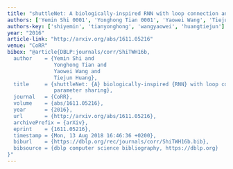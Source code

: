 ```yaml
---
title: "shuttleNet: A biologically-inspired RNN with loop connection and parameter sharing."
authors: ['Yemin Shi 0001', 'Yonghong Tian 0001', 'Yaowei Wang', 'Tiejun Huang']
authors-key: ['shiyemin', 'tianyonghong', 'wangyaowei', 'huangtiejun']
year: "2016"
article-link: "http://arxiv.org/abs/1611.05216"
venue: "CoRR"
bibex: "@article{DBLP:journals/corr/ShiTWH16b,
  author    = {Yemin Shi and
               Yonghong Tian and
               Yaowei Wang and
               Tiejun Huang},
  title     = {shuttleNet: {A} biologically-inspired {RNN} with loop connection and
               parameter sharing},
  journal   = {CoRR},
  volume    = {abs/1611.05216},
  year      = {2016},
  url       = {http://arxiv.org/abs/1611.05216},
  archivePrefix = {arXiv},
  eprint    = {1611.05216},
  timestamp = {Mon, 13 Aug 2018 16:46:36 +0200},
  biburl    = {https://dblp.org/rec/journals/corr/ShiTWH16b.bib},
  bibsource = {dblp computer science bibliography, https://dblp.org}
}"
---
```

